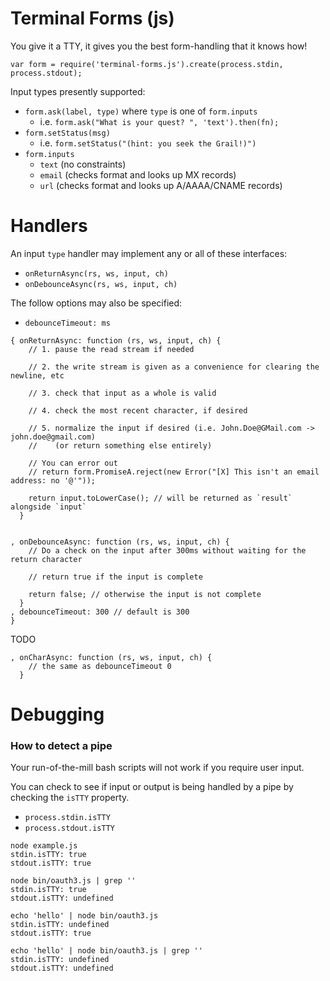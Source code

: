 Terminal Forms (js)
==============

You give it a TTY, it gives you the best form-handling that it knows how!

```
var form = require('terminal-forms.js').create(process.stdin, process.stdout);
```

Input types presently supported:

* `form.ask(label, type)` where `type` is one of `form.inputs`
  * i.e. `form.ask("What is your quest? ", 'text').then(fn);`
* `form.setStatus(msg)`
  * i.e. `form.setStatus("(hint: you seek the Grail!)")`
* `form.inputs`
  * `text` (no constraints)
  * `email` (checks format and looks up MX records)
  * `url` (checks format and looks up A/AAAA/CNAME records)

Handlers
========

An input `type` handler may implement any or all of these interfaces:

* `onReturnAsync(rs, ws, input, ch)`
* `onDebounceAsync(rs, ws, input, ch)`

The follow options may also be specified:

* `debounceTimeout: ms`

```
{ onReturnAsync: function (rs, ws, input, ch) {
    // 1. pause the read stream if needed

    // 2. the write stream is given as a convenience for clearing the newline, etc

    // 3. check that input as a whole is valid

    // 4. check the most recent character, if desired

    // 5. normalize the input if desired (i.e. John.Doe@GMail.com -> john.doe@gmail.com)
    //    (or return something else entirely)

    // You can error out
    // return form.PromiseA.reject(new Error("[X] This isn't an email address: no '@'"));

    return input.toLowerCase(); // will be returned as `result` alongside `input`
  }


, onDebounceAsync: function (rs, ws, input, ch) {
    // Do a check on the input after 300ms without waiting for the return character

    // return true if the input is complete

    return false; // otherwise the input is not complete
  }
, debounceTimeout: 300 // default is 300
}
```

TODO

```
, onCharAsync: function (rs, ws, input, ch) {
    // the same as debounceTimeout 0
  }
```


Debugging
=========

### How to detect a pipe

Your run-of-the-mill bash scripts will not work if you require user input.

You can check to see if input or output is being handled by a pipe by checking the `isTTY` property.

* `process.stdin.isTTY`
* `process.stdout.isTTY`

```
node example.js
stdin.isTTY: true
stdout.isTTY: true
```

```
node bin/oauth3.js | grep ''
stdin.isTTY: true
stdout.isTTY: undefined
```

```
echo 'hello' | node bin/oauth3.js
stdin.isTTY: undefined
stdout.isTTY: true
```

```
echo 'hello' | node bin/oauth3.js | grep ''
stdin.isTTY: undefined
stdout.isTTY: undefined
```
